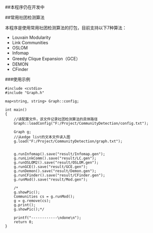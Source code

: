 
##本程序仍在开发中

##常用社团检测算法

本程序是使用常用社团检测算法的打包，目前支持以下7种算法：

* Louvain Modularity
* Link Communities
* OSLOM
* Infomap
* Greedy Clique Expansion（GCE）
* DEMON
* CFinder


###使用示例
```
#include <cstdio>
#include "Graph.h"

map<string, string> Graph::config;

int main()
{
	//读配置文件，该文件记录社团检测算法的具体路径
	Graph::loadConfig("F:/Project/CommunityDetection/config.txt");

	Graph g;
	//从edge list的文本文件读入图
	g.load("F:/Project/CommunityDetection/graph.txt");


	g.runInfomap().save("result/Infomap.gen");
	g.runLinkComm().save("result/LC.gen");
	g.runOSLOM2().save("result/OSLOM.gen");
	g.runGCE().save("result/GCE.gen");
	g.runDemon().save("result/Demon.gen");
	g.runCFinder().save("result/CFinder.gen");
	g.runMod().save("result/Mod.gen");

	/*
	g.showPic();
	Communities cs = g.runMod();
	g = g.remove(cs);
	g.print();
	g.showPic();*/

	printf("------------\ndone\n");
	return 0;
}
```